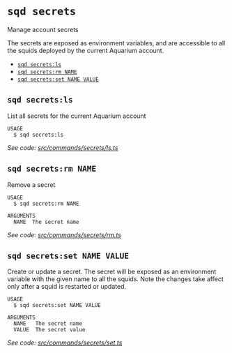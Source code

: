`sqd secrets`
=============

Manage account secrets

The secrets are exposed as environment variables, and are accessible to all the squids deployed by the current Aquarium account.

* [`sqd secrets:ls`](#sqd-secretsls)
* [`sqd secrets:rm NAME`](#sqd-secretsrm-name)
* [`sqd secrets:set NAME VALUE`](#sqd-secretsset-name-value)

## `sqd secrets:ls`

List all secrets for the current Aquarium account

```
USAGE
  $ sqd secrets:ls
```

_See code: [src/commands/secrets/ls.ts](https://github.com/subsquid/squid-cli/tree/master/src/commands/secrets/ls.ts)_

## `sqd secrets:rm NAME`

Remove a secret

```
USAGE
  $ sqd secrets:rm NAME

ARGUMENTS
  NAME  The secret name
```

_See code: [src/commands/secrets/rm.ts](https://github.com/subsquid/squid-cli/tree/master/src/commands/secrets/rm.ts)_

## `sqd secrets:set NAME VALUE`

Create or update a secret. The secret will be exposed as an environment variable with the given name to all the squids. Note the changes take affect only after a squid is restarted or updated.

```
USAGE
  $ sqd secrets:set NAME VALUE

ARGUMENTS
  NAME   The secret name
  VALUE  The secret value
```

_See code: [src/commands/secrets/set.ts](https://github.com/subsquid/squid-cli/tree/master/src/commands/secrets/set.ts)_
